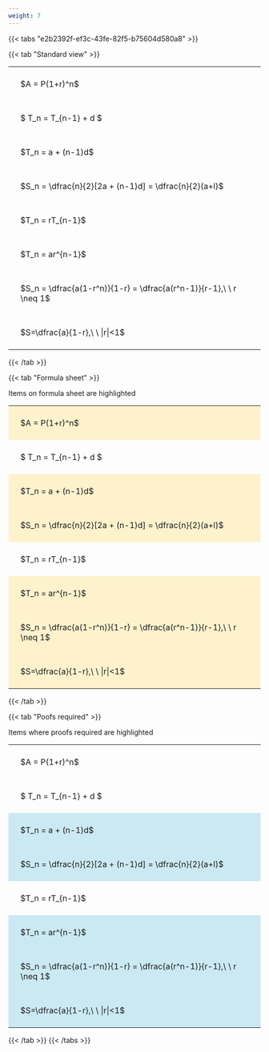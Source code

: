 ```yaml
---
weight: 7
---
```


{{< tabs "e2b2392f-ef3c-43fe-82f5-b75604d580a8" >}}

{{< tab "Standard view" >}}

<style type="text/css">
#T_75282 th.col_heading {
  text-align: left;
  font-size: 1em;
}
#T_75282 td {
  text-align: left;
  font-size: 1em;
  padding: 1.5em;
}
</style>
<table id="T_75282">
  <thead>
  </thead>
  <tbody>
    <tr>
      <td id="T_75282_row0_col0" class="data row0 col0" >$A = P(1+r)^n$</td>
    </tr>
    <tr>
      <td id="T_75282_row1_col0" class="data row1 col0" >$ T_n = T_{n-1} + d $</td>
    </tr>
    <tr>
      <td id="T_75282_row2_col0" class="data row2 col0" >$T_n = a + (n-1)d$</td>
    </tr>
    <tr>
      <td id="T_75282_row3_col0" class="data row3 col0" >$S_n = \dfrac{n}{2}[2a + (n-1)d] = \dfrac{n}{2}(a+l)$</td>
    </tr>
    <tr>
      <td id="T_75282_row4_col0" class="data row4 col0" >$T_n = rT_{n-1}$</td>
    </tr>
    <tr>
      <td id="T_75282_row5_col0" class="data row5 col0" >$T_n = ar^{n-1}$</td>
    </tr>
    <tr>
      <td id="T_75282_row6_col0" class="data row6 col0" >$S_n = \dfrac{a(1-r^n)}{1-r} = \dfrac{a(r^n-1)}{r-1},\ \  r \neq 1$</td>
    </tr>
    <tr>
      <td id="T_75282_row7_col0" class="data row7 col0" >$S=\dfrac{a}{1-r},\ \ |r|<1$</td>
    </tr>
  </tbody>
</table>
{{< /tab >}}

{{< tab "Formula sheet" >}}

Items on formula sheet are highlighted 
<br>
<style type="text/css">
#T_ca41b th.col_heading {
  text-align: left;
  font-size: 1em;
}
#T_ca41b td {
  text-align: left;
  font-size: 1em;
  padding: 1.5em;
}
#T_ca41b_row0_col0, #T_ca41b_row2_col0, #T_ca41b_row3_col0, #T_ca41b_row5_col0, #T_ca41b_row6_col0, #T_ca41b_row7_col0 {
  background-color: rgba(255,194,10, 0.2);
}
#T_ca41b_row1_col0, #T_ca41b_row4_col0 {
  background-color: rgba(0,0,0,0);
}
</style>
<table id="T_ca41b">
  <thead>
  </thead>
  <tbody>
    <tr>
      <td id="T_ca41b_row0_col0" class="data row0 col0" >$A = P(1+r)^n$</td>
    </tr>
    <tr>
      <td id="T_ca41b_row1_col0" class="data row1 col0" >$ T_n = T_{n-1} + d $</td>
    </tr>
    <tr>
      <td id="T_ca41b_row2_col0" class="data row2 col0" >$T_n = a + (n-1)d$</td>
    </tr>
    <tr>
      <td id="T_ca41b_row3_col0" class="data row3 col0" >$S_n = \dfrac{n}{2}[2a + (n-1)d] = \dfrac{n}{2}(a+l)$</td>
    </tr>
    <tr>
      <td id="T_ca41b_row4_col0" class="data row4 col0" >$T_n = rT_{n-1}$</td>
    </tr>
    <tr>
      <td id="T_ca41b_row5_col0" class="data row5 col0" >$T_n = ar^{n-1}$</td>
    </tr>
    <tr>
      <td id="T_ca41b_row6_col0" class="data row6 col0" >$S_n = \dfrac{a(1-r^n)}{1-r} = \dfrac{a(r^n-1)}{r-1},\ \  r \neq 1$</td>
    </tr>
    <tr>
      <td id="T_ca41b_row7_col0" class="data row7 col0" >$S=\dfrac{a}{1-r},\ \ |r|<1$</td>
    </tr>
  </tbody>
</table>
{{< /tab >}}

{{< tab "Poofs required" >}}

Items where proofs required are highlighted 
<br>
<style type="text/css">
#T_ea299 th.col_heading {
  text-align: left;
  font-size: 1em;
}
#T_ea299 td {
  text-align: left;
  font-size: 1em;
  padding: 1.5em;
}
#T_ea299_row0_col0, #T_ea299_row1_col0, #T_ea299_row4_col0 {
  background-color: rgba(0,0,0,0);
}
#T_ea299_row2_col0, #T_ea299_row3_col0, #T_ea299_row5_col0, #T_ea299_row6_col0, #T_ea299_row7_col0 {
  background-color: rgba(0,150,200, 0.2);
}
</style>
<table id="T_ea299">
  <thead>
  </thead>
  <tbody>
    <tr>
      <td id="T_ea299_row0_col0" class="data row0 col0" >$A = P(1+r)^n$</td>
    </tr>
    <tr>
      <td id="T_ea299_row1_col0" class="data row1 col0" >$ T_n = T_{n-1} + d $</td>
    </tr>
    <tr>
      <td id="T_ea299_row2_col0" class="data row2 col0" >$T_n = a + (n-1)d$</td>
    </tr>
    <tr>
      <td id="T_ea299_row3_col0" class="data row3 col0" >$S_n = \dfrac{n}{2}[2a + (n-1)d] = \dfrac{n}{2}(a+l)$</td>
    </tr>
    <tr>
      <td id="T_ea299_row4_col0" class="data row4 col0" >$T_n = rT_{n-1}$</td>
    </tr>
    <tr>
      <td id="T_ea299_row5_col0" class="data row5 col0" >$T_n = ar^{n-1}$</td>
    </tr>
    <tr>
      <td id="T_ea299_row6_col0" class="data row6 col0" >$S_n = \dfrac{a(1-r^n)}{1-r} = \dfrac{a(r^n-1)}{r-1},\ \  r \neq 1$</td>
    </tr>
    <tr>
      <td id="T_ea299_row7_col0" class="data row7 col0" >$S=\dfrac{a}{1-r},\ \ |r|<1$</td>
    </tr>
  </tbody>
</table>
{{< /tab >}}
{{< /tabs >}}